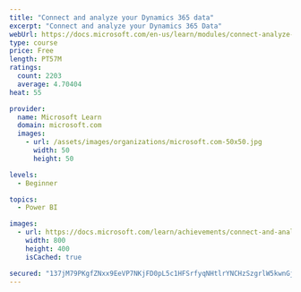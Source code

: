 ```yaml
---
title: "Connect and analyze your Dynamics 365 data​"
excerpt: "Connect and analyze your Dynamics 365 Data​"
webUrl: https://docs.microsoft.com/en-us/learn/modules/connect-analyze-dynamics-365-data/
type: course
price: Free
length: PT57M
ratings:
  count: 2203
  average: 4.70404
heat: 55

provider:
  name: Microsoft Learn
  domain: microsoft.com
  images:
    - url: /assets/images/organizations/microsoft.com-50x50.jpg
      width: 50
      height: 50

levels:
  - Beginner

topics:
  - Power BI

images:
  - url: https://docs.microsoft.com/learn/achievements/connect-and-analyze-your-microsoft-dynamics-365-data-social.png
    width: 800
    height: 400
    isCached: true

secured: "137jM79PKgfZNxx9EeVP7NKjFD0pL5c1HFSrfyqNHtlrYNCHzSzgrlW5kwnGjbEK9BA3UMqzr53hDdKgIQxBXxIGV6n6IZh+F/09SpSPQfdTmMBru93OKgzMFf7ZG1HWDprRuwE1hCOAfljRZbkkDeOGloHrar+eARdce/4lbA0m13cfZOjls4kLED+I9KAlTh4DAjV23W+88lm2GRe6oZpBsPcjYdjmi/Y0OBqNJpZOFGnCWPfPBhFaVNzomhfEkAYaDf6ZNmEpz2kGB55dKBBz3eqrCl3qFol7e8HOp7/Yl1Asb3+9K9/ydyGn5z6I7sAN/sIeKFgX5dyp+2sfixSYxmzEe+AOwP9BnEYRWc/FdPUfEkbDP7q+4dVUbltl3eyQFBEljr7QdqIE10YYVCT5SIFJ7BmL9KUPiDw4mv0=;hv6vdYB8Nvl9Ih/OGiWgqA=="
---
```


